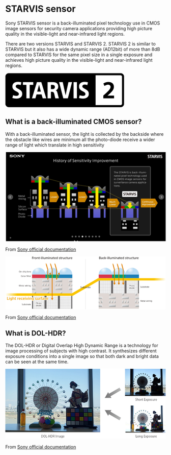 # STARVIS sensor


Sony STARVIS sensor is a back-illuminated pixel technology use in CMOS  image sensors for security camera applications providing high picture quality in the visible-light and near-infrared light regions.

There are two versions STARVIS and STARVIS 2. STARVIS 2 is similar to STARVIS but it also has a wide dynamic range (AD12bit) of more than 8dB compared to STARVIS for the same pixel size in a single exposure and achieves high picture quality in the visible-light and near-infrared light regions.

![products_security_technology01_02.jpg](images/products_security_technology01_02.jpg)

## What is a back-illuminated CMOS sensor?

With a back-illuminated sensor, the light is collected by the backside where the obstacle like wires are minimum all the photo-diode receive a wider range of light which translate in high sensitivity

![starvis.png](images/starvis.png)

From [Sony official documentation](https://www.sony-semicon.co.jp/e/products/IS/security/starvis_sl.html)

![FA89868D-0CAE-48B5-A624-6941333D5CC6.jpeg](images/FA89868D-0CAE-48B5-A624-6941333D5CC6.jpeg)

From [Sony official documentation](https://www.sony-semicon.co.jp/e/products/IS/security/starvis_sl.html)

## What is DOL-HDR?

The DOL-HDR or Digital Overlap High Dynamic Range is a technology for image processing of subjects with high contrast. It synthesizes different exposure conditions into a single image so that both dark and bright data can be seen at the same time.

![products_camera_technology01.jpg](images/products_camera_technology01.jpg)

From [Sony official documentation](https://www.sony-semicon.co.jp/e/products/IS/camera/technology.html)
